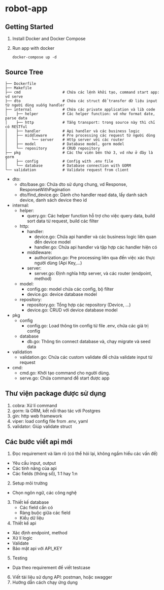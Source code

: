 # robot-app

## Getting Started

1. Install Docker and Docker Compose

2. Run app with docker
    ```base
    docker-compose up -d
    ```

## Source Tree

```base
├── Dockerfile
├── Makefile
├── cmd                   # Chứa các lệnh khởi tạo, command start app: vd serve
├── dto                   # Chứa các struct để transfer dữ liệu input từ người dùng xuống handler
├── internal              # Chứa các private application và lib code
│    ├── helper           # Các helper function: vd như format date, parse data
│    ├── http             # Tầng transport: trong source này thì chỉ có RESTful
│    ├── handler          # Api handler và các business logic
│    ├── middleware       # Pre processing các request từ người dùng
│    │      └── server    # Http server với các router       
│    ├── model            # Database model, gorm model
│    └── repository       # CRUD repository
├── pkg                   # Các thư viên bên thứ 3, vd như ở đây là gorm
│    ├── config           # Config with .env file
│    └── database         # Database connection with GORM
└── validation            # Validate request from client
```
- dto:
  - dto/base.go: Chứa dto sử dụng chung, vd Response, ResponseWithPagination
  - dto/find_device.go: Dành cho handler read data, lấy danh sách device, danh sách device theo id
- internal:
  - helper:
    - query.go: Các helper function hỗ trợ cho việc query data, build sort data từ request, build các filter
  - http:
    - handler:
      - device.go: Chứa api handler và các business logic liên quan đến device model
      - handler.go: Chứa api handler và tập hợp các handler hiện có
    - middleware:
      - authorization.go: Pre processing liên qua đến việc xác thực người dùng (Api Key,...)
    - server:
      - server.go: Định nghĩa http server, và các router (endpoint, method)
  - model:
    - config.go: model chứa các config, bộ filter 
    - device.go: device database model
  - repository:
    - repository.go: Tổng hợp các repository (Device, ...)
    - device.go: CRUD với device database model
- pkg
  - config
    - config.go: Load thông tin config từ file .env, chứa các giá trị config
  - database
    - db.go: Thông tin connect database và, chạy migrate và seed data
- validation
  - validation.go: Chứa các custom validate để chứa validate input từ request
- cmd:
  - cmd.go: Khởi tạo command cho người dùng.
  - serve.go: Chứa command để start được app

## Thư viện package được sử dụng
1. cobra: Xử lí command
2. gorm: là ORM, kết nối thao tác với Postgres
3. gin: http web framework
4. viper: load config file from .env, yaml
5. validator: Giúp validate struct


## Các bước viết api mới
1. Đọc requirement và làm rõ (có thể hỏi lại, không ngầm hiểu các vấn đề)
  - Yêu cầu input, output
  - Các tính năng của api
  - Các fields (thông số), 1:1 hay 1:n
2. Setup môi trường
  - Chọn ngôn ngữ, các công nghệ
3. Thiết kế database
   - Các field cần có
   - Ràng buộc giữa các field
   - Kiểu dữ liệu
4. Thiết kế api
  - Xác định endpoint, method
  - Xử lí logic
  - Validate
  - Bảo mật api với API_KEY
5. Testing
  - Dựa theo requirement để viết testcase
6. Viết tài liệu sử dụng API: postman, hoặc swagger
7. Hướng dẫn cách chạy ứng dụng
